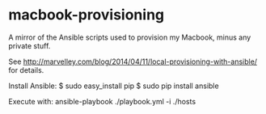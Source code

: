 macbook-provisioning
====================

A mirror of the Ansible scripts used to provision my Macbook, minus any private stuff.

See http://marvelley.com/blog/2014/04/11/local-provisioning-with-ansible/ for details.

Install Ansible:
$ sudo easy_install pip
$ sudo pip install ansible

Execute with:
ansible-playbook ./playbook.yml -i ./hosts

